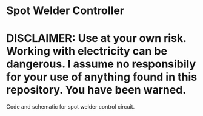 # Spot Welder Controller

# DISCLAIMER: Use at your own risk. Working with electricity can be dangerous. I assume no responsibily for your use of anything found in this repository. You have been warned.
Code and schematic for spot welder control circuit.
